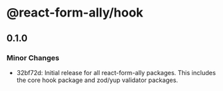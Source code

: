 # @react-form-ally/hook

## 0.1.0

### Minor Changes

- 32bf72d: Initial release for all react-form-ally packages. This includes the core hook package and
  zod/yup validator packages.
